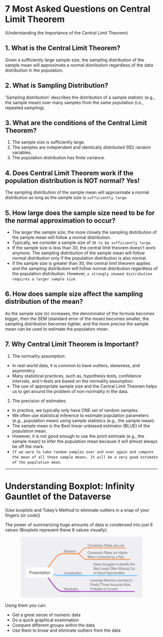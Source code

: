 # 7 Most Asked Questions on Central Limit Theorem
(Understanding the Importance of the Central Limit Theorem)
## 1. What is the Central Limit Theorem?
Given a sufficiently large sample size, the sampling distribution of the sample mean will approximate a normal distribution regardless of the data distribution in the population.
## 2. What is Sampling Distribution?
'Sampling distribution' describes the distribution of a sample statistic (e.g., the sample mean) over many samples from the same population (i.e., repeated sampling).
## 3. What are the conditions of the Central Limit Theorem?
1.	The sample size is sufficiently large.
2.	The samples are independent and identically distributed (IID) random variables.
3.	The population distribution has finite variance.
## 4. Does Central Limit Theorem work if the population distribution is NOT normal? Yes!
The sampling distribution of the sample mean will approximate a normal distribution as long as the sample size is `sufficiently large`. 
## 5. How large does the sample size need to be for the normal approximation to occur?
- The larger the sample size, the more closely the sampling distribution of the sample mean will follow a normal distribution.
- Typically, we consider a sample size of `30 to be sufficiently large`.
-	If the sample size is less than 30, the central limit theorem doesn’t work anymore. The sampling distribution of the sample mean will follow normal distribution only if the population distribution is also normal.
-	If the sample size is greater than 30, the central limit theorem applies and the sampling distribution will follow normal distribution regardless of the population distribution. However, `a strongly skewed distribution requires a larger sample size`.
## 6. How does sample size affect the sampling distribution of the mean?
As the sample size (n) increases, the denominator of the formula becomes bigger, then the SEM (standard error of the mean) becomes smaller, the sampling distribution becomes tighter, and the more precise the sample mean can be used to estimate the population mean.
## 7. Why Central Limit Theorem is Important?
1. The normality assumption:
- In real-world data, it is common to have outliers, skewness, and asymmetry. 
- Many statistical practices, such as, hypothesis tests, confidence intervals, and t-tests are based on the normality assumption. 
- The use of appropriate sample size and the Central Limit Theorem helps us to get around the problem of non-normality in the data.
2. The precision of estimates:
- In practice, we typically only have ONE set of random samples. 
- We often use statistical inference to estimate population parameters (e.g., population mean) using sample statistics (e.g., the sample mean). 
- The sample mean is the Best linear unbiased estimator (BLUE) of the population mean. 
- However, it is not good enough to use the point estimate (e.g., the sample mean) to infer the population mean because it will almost always be off the mark.
- `If we were to take random samples over and over again and compute the mean of all these sample means. It will be a very good estimate of the population mean`. 

------------------------
# Understanding Boxplot: Infinity Gauntlet of the Dataverse
(Use boxplots and Tukey’s Method to eliminate outliers in a snap of your fingers (or code))

The power of summarizing huge amounts of data is condensed into just 6 values (Boxplots represent these 6 values visually).
<p align="center">
  <img src="https://github.com/akimwong/akimwong/blob/main/articles/summaries/storytelling/StoryTelling1.png" width="400" height="200">
</p>

Using them you can:
- Get a great sense of numeric data
- Do a quick graphical examination
- Compare different groups within the data
- Use them to know and eliminate outliers from the data




